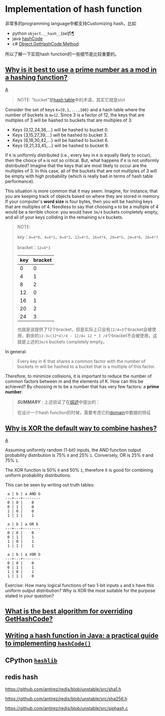 # Implementation of hash function

非常多的programming language中都支持Customizing hash，比如

- python `object.__hash__`(*self*)[¶](https://docs.python.org/3/reference/datamodel.html#object.__hash__)
- java [hashCode](https://docs.oracle.com/javase/7/docs/api/java/lang/Object.html)
- c# [Object.GetHashCode Method](https://docs.microsoft.com/en-us/dotnet/api/system.object.gethashcode?view=netframework-4.8)

所以了解一下实现hash function的一些细节是比较重要的。

## [Why is it best to use a prime number as a mod in a hashing function?](https://cs.stackexchange.com/questions/11029/why-is-it-best-to-use-a-prime-number-as-a-mod-in-a-hashing-function)

[A](https://cs.stackexchange.com/a/64191)

> NOTE: “bucket”是[hash table](https://en.wikipedia.org/wiki/Hash_table)中的术语，其实它就是slot

Consider the set of keys `K={0,1,...,100}` and a hash table where the number of buckets is `m=12`. Since 3 is a factor of 12, the keys that are multiples of 3 will be hashed to buckets that are multiples of 3:

- Keys {0,12,24,36,...} will be hashed to bucket 0.
- Keys {3,15,27,39,...} will be hashed to bucket 3.
- Keys {6,18,30,42,...} will be hashed to bucket 6.
- Keys {9,21,33,45,...} will be hashed to bucket 9.

If `K` is uniformly distributed (i.e., every key in `K` is equally likely to occur), then the choice of `m` is not so critical. But, what happens if `K` is not uniformly distributed? Imagine that the keys that are most likely to occur are the multiples of 3. In this case, all of the buckets that are not multiples of 3 will be empty with high probability (which is really bad in terms of hash table performance).

This situation is more common that it may seem. Imagine, for instance, that you are keeping track of objects based on where they are stored in memory. If your computer's **word size** is four bytes, then you will be hashing keys that are multiples of 4. Needless to say that choosing `m` to be a multiple of 4 would be a terrible choice: you would have `3m/4` buckets completely empty, and all of your keys colliding in the remaining `m/4` buckets.

> NOTE:
>
> key：`0=4*0`、`4=4*1`、`8=4*2`、`12=4*3`、`16=4*4`、`20=4*5`、`24=4*6`、`28=4*7`
>
> bracket：`12=4*3`
>
> | key  | bracket |
> | ---- | ------- |
> | 0    | 0       |
> | 4    | 1       |
> | 8    | 2       |
> | 12   | 0       |
> | 16   | 1       |
> | 20   | 2       |
> | 24   | 3       |
>
> 也就是说提供了12个bracket，但是实际上只会有`12/4=3`个bracket会被使用，剩余的`12-3=(12*4)/4 - 12/4= 12 * 3 /4`个bracket不会被使用，这就是上述的`3m/4` buckets completely empty。



In general:

> Every key in K that shares a common factor with the number of buckets m will be hashed to a bucket that is a multiple of this factor.

Therefore, to minimize collisions, it is important to reduce the number of common factors between m and the elements of K. How can this be achieved? By choosing m to be a number that has very few factors: a **prime number**.

> ***SUMMARY*** : 上述验证了在[综述](#综述)中提出的：
>
> 在设计一个hash function的时候，需要考虑它的[domain](https://en.wikipedia.org/wiki/Domain_of_a_function)中数据的特征

## [Why is XOR the default way to combine hashes?](https://stackoverflow.com/questions/5889238/why-is-xor-the-default-way-to-combine-hashes)

[A](https://stackoverflow.com/a/5889254)

Assuming uniformly random (1-bit) inputs, the AND function output probability distribution is 75% `0` and 25% `1`. Conversely, OR is 25% `0` and 75% `1`.

The XOR function is 50% `0` and 50% `1`, therefore it is good for combining uniform probability distributions.

This can be seen by writing out truth tables:

```
 a | b | a AND b
---+---+--------
 0 | 0 |    0
 0 | 1 |    0
 1 | 0 |    0
 1 | 1 |    1

 a | b | a OR b
---+---+--------
 0 | 0 |    0
 0 | 1 |    1
 1 | 0 |    1
 1 | 1 |    1

 a | b | a XOR b
---+---+--------
 0 | 0 |    0
 0 | 1 |    1
 1 | 0 |    1
 1 | 1 |    0
```

Exercise: How many logical functions of two 1-bit inputs `a` and `b` have this uniform output distribution? Why is XOR the most suitable for the purpose stated in your question?



## [What is the best algorithm for overriding GetHashCode?](https://stackoverflow.com/questions/263400/what-is-the-best-algorithm-for-overriding-gethashcode)



## [Writing a hash function in Java: a practical guide to implementing `hashCode()`](https://www.javamex.com/tutorials/collections/hash_function_guidelines.shtml)







## CPython [`hashlib`](https://docs.python.org/3/library/hashlib.html#module-hashlib) 



## redis hash

https://github.com/antirez/redis/blob/unstable/src/sha1.h

https://github.com/antirez/redis/blob/unstable/src/sha256.h

https://github.com/antirez/redis/blob/unstable/src/siphash.c